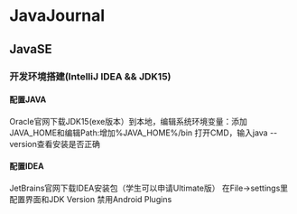 # JavaJournal
## JavaSE
### 开发环境搭建(IntelliJ IDEA && JDK15)
#### 配置JAVA
Oracle官网下载JDK15(exe版本）到本地，编辑系统环境变量：添加JAVA_HOME和编辑Path:增加%JAVA_HOME%/bin
打开CMD，输入java --version查看安装是否正确
#### 配置IDEA
JetBrains官网下载IDEA安装包（学生可以申请Ultimate版）
在File->settings里配置界面和JDK Version
禁用Android Plugins

